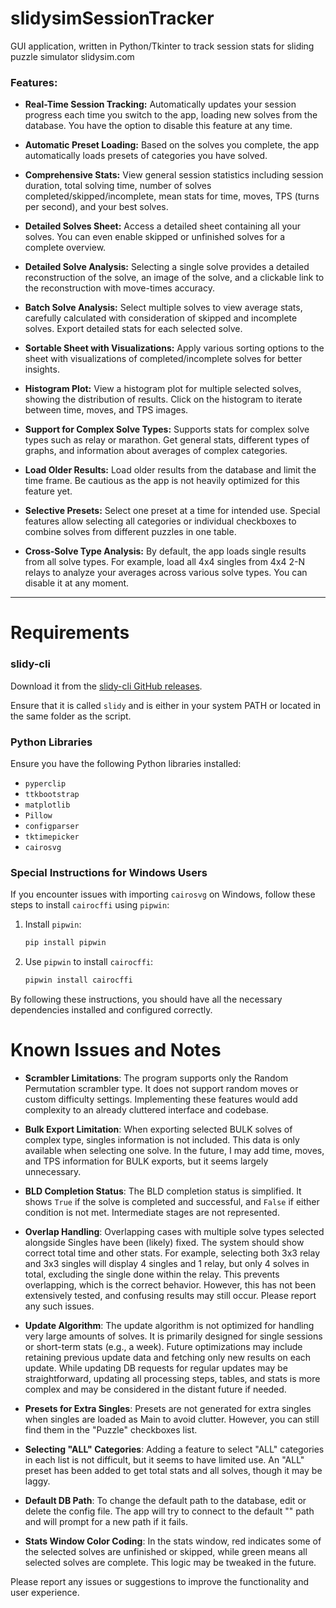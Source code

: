 # slidysimSessionTracker
GUI application, written in Python/Tkinter to track session stats for sliding puzzle simulator slidysim.com

### Features:

- **Real-Time Session Tracking:** Automatically updates your session progress each time you switch to the app, loading new solves from the database. You have the option to disable this feature at any time.

- **Automatic Preset Loading:** Based on the solves you complete, the app automatically loads presets of categories you have solved.

- **Comprehensive Stats:** View general session statistics including session duration, total solving time, number of solves completed/skipped/incomplete, mean stats for time, moves, TPS (turns per second), and your best solves.

- **Detailed Solves Sheet:** Access a detailed sheet containing all your solves. You can even enable skipped or unfinished solves for a complete overview.

- **Detailed Solve Analysis:** Selecting a single solve provides a detailed reconstruction of the solve, an image of the solve, and a clickable link to the reconstruction with move-times accuracy.

- **Batch Solve Analysis:** Select multiple solves to view average stats, carefully calculated with consideration of skipped and incomplete solves. Export detailed stats for each selected solve.

- **Sortable Sheet with Visualizations:** Apply various sorting options to the sheet with visualizations of completed/incomplete solves for better insights.

- **Histogram Plot:** View a histogram plot for multiple selected solves, showing the distribution of results. Click on the histogram to iterate between time, moves, and TPS images.

- **Support for Complex Solve Types:** Supports stats for complex solve types such as relay or marathon. Get general stats, different types of graphs, and information about averages of complex categories.

- **Load Older Results:** Load older results from the database and limit the time frame. Be cautious as the app is not heavily optimized for this feature yet.

- **Selective Presets:** Select one preset at a time for intended use. Special features allow selecting all categories or individual checkboxes to combine solves from different puzzles in one table.

- **Cross-Solve Type Analysis:** By default, the app loads single results from all solve types. For example, load all 4x4 singles from 4x4 2-N relays to analyze your averages across various solve types. You can disable it at any moment.

---


# Requirements

### slidy-cli
Download it from the [slidy-cli GitHub releases](https://github.com/benwh1/slidy-cli/releases/tag/v0.2.0). 

Ensure that it is called `slidy` and is either in your system PATH or located in the same folder as the script.

### Python Libraries
Ensure you have the following Python libraries installed:

- `pyperclip`
- `ttkbootstrap`
- `matplotlib`
- `Pillow`
- `configparser`
- `tktimepicker`
- `cairosvg`

### Special Instructions for Windows Users
If you encounter issues with importing `cairosvg` on Windows, follow these steps to install `cairocffi` using `pipwin`:

1. Install `pipwin`:
   ```sh
   pip install pipwin
   ```

2. Use `pipwin` to install `cairocffi`:
   ```sh
   pipwin install cairocffi
   ```

By following these instructions, you should have all the necessary dependencies installed and configured correctly.
# Known Issues and Notes

- **Scrambler Limitations**: The program supports only the Random Permutation scrambler type. It does not support random moves or custom difficulty settings. Implementing these features would add complexity to an already cluttered interface and codebase.
  
- **Bulk Export Limitation**: When exporting selected BULK solves of complex type, singles information is not included. This data is only available when selecting one solve. In the future, I may add time, moves, and TPS information for BULK exports, but it seems largely unnecessary.

- **BLD Completion Status**: The BLD completion status is simplified. It shows `True` if the solve is completed and successful, and `False` if either condition is not met. Intermediate stages are not represented.

- **Overlap Handling**: Overlapping cases with multiple solve types selected alongside Singles have been (likely) fixed. The system should show correct total time and other stats. For example, selecting both 3x3 relay and 3x3 singles will display 4 singles and 1 relay, but only 4 solves in total, excluding the single done within the relay. This prevents overlapping, which is the correct behavior. However, this has not been extensively tested, and confusing results may still occur. Please report any such issues.

- **Update Algorithm**: The update algorithm is not optimized for handling very large amounts of solves. It is primarily designed for single sessions or short-term stats (e.g., a week). Future optimizations may include retaining previous update data and fetching only new results on each update. While updating DB requests for regular updates may be straightforward, updating all processing steps, tables, and stats is more complex and may be considered in the distant future if needed.

- **Presets for Extra Singles**: Presets are not generated for extra singles when singles are loaded as Main to avoid clutter. However, you can still find them in the "Puzzle" checkboxes list.

- **Selecting "ALL" Categories**: Adding a feature to select "ALL" categories in each list is not difficult, but it seems to have limited use. An "ALL" preset has been added to get total stats and all solves, though it may be laggy.

- **Default DB Path**: To change the default path to the database, edit or delete the config file. The app will try to connect to the default "" path and will prompt for a new path if it fails.

- **Stats Window Color Coding**: In the stats window, red indicates some of the selected solves are unfinished or skipped, while green means all selected solves are complete. This logic may be tweaked in the future.

Please report any issues or suggestions to improve the functionality and user experience.
